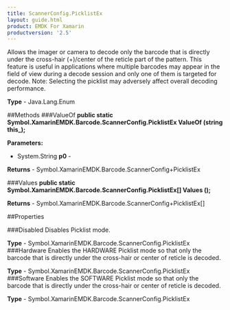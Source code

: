 ```yaml
---
title: ScannerConfig.PicklistEx
layout: guide.html 
product: EMDK For Xamarin 
productversion: '2.5' 
---
```

Allows the imager or camera to decode only the barcode that is directly under the cross-hair (+)/center of the reticle part of the pattern. This feature is useful in applications where multiple barcodes may appear in the field of view during a decode session and only one of them is targeted for decode.
Note: Selecting the picklist may adversely affect overall decoding performance.

**Type** - Java.Lang.Enum

##Methods
###ValueOf
**public static Symbol.XamarinEMDK.Barcode.ScannerConfig.PicklistEx ValueOf (string this_);**


        

**Parameters:** 

* System.String **p0** - 

**Returns** - Symbol.XamarinEMDK.Barcode.ScannerConfig+PicklistEx

###Values
**public static Symbol.XamarinEMDK.Barcode.ScannerConfig.PicklistEx[] Values ();**


        


**Returns** - Symbol.XamarinEMDK.Barcode.ScannerConfig+PicklistEx[]

##Properties

###Disabled
Disables Picklist mode.

**Type** - Symbol.XamarinEMDK.Barcode.ScannerConfig.PicklistEx
###Hardware
Enables the HARDWARE Picklist mode so that only the barcode that is directly under the cross-hair or center of reticle is decoded.

**Type** - Symbol.XamarinEMDK.Barcode.ScannerConfig.PicklistEx
###Software
Enables the SOFTWARE Picklist mode so that only the barcode that is directly under the cross-hair or center of reticle is decoded.

**Type** - Symbol.XamarinEMDK.Barcode.ScannerConfig.PicklistEx


